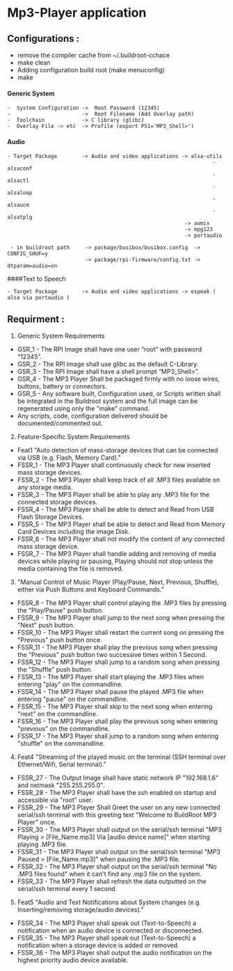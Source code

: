 # Mp3-Player application


## Configurations :
- remove the compiler cache from ~/.buildroot-cchace  
- make clean
- Adding configuration build root (make menuconfig)
- make

#### Generic System
```
-  System Configuration ->  Root Password (12345)
-                       ->  Root Filename (Add Overlay path)
-  Toolchain            -> C library (glibc)
-  Overlay File -> etc  -> Profile (export PS1='MP3_Shell>')
```
#### Audio
```
- Target Package        -> Audio and video applications -> alsa-utils    
                                                                  - alsaconf                                                  
                                                                  - alsactl                                                     
                                                                  - alsaloop                                                    
                                                                  - alsaucm                                                    
                                                                  - alsatplg 
                                                         -> aumix 
                                                         -> mpg123
                                                         -> portaudio 
   
 - in buildroot path     -> package/busibox/busibox.config  -> CONFIG_SHUF=y  
                         -> package/rpi-firmware/config.txt -> dtparam=audio=on
```
####Text to Speech
```
- Target Package        -> Audio and video applications -> espeak ( alsa via portaudio )
```


## Requirment :
1. Generic System Requirements
  * GSR_1 - The RPI Image shall have one user “root” with password “12345”.
  * GSR_2 - The RPI Image shall use glibc as the default C-Library.
  * GSR_3 - The RPI Image shall have a shell prompt “MP3_Shell>”.
  * GSR_4 - The MP3 Player Shall be packaged firmly with no loose wires, buttons, battery or connectors.
  * GSR_5 - Any software built, Configuration used, or Scripts written shall be integrated in the
             Buildroot system and the full image can be regenerated using only the "make" command.
  * Any scripts, code, configuration delivered should be documented/commented out.
2. Feature-Specific System Requirements
  * Feat1 "Auto detection of mass-storage devices that can be connected via USB (e.g. Flash, Memory Card)."
  * FSSR_1 - The MP3 Player shall continuously check for new inserted mass storage devices.
  * FSSR_2 - The MP3 Player shall keep track of all .MP3 files available on any storage media.
  * FSSR_3 - The MP3 Player shall be able to play any .MP3 file for the connected storage devices.
  * FSSR_4 - The MP3 Player shall be able to detect and Read from USB Flash Storage Devices.
  * FSSR_5 - The MP3 Player shall be able to detect and Read from Memory Card Devices including
                the image Disk.
  * FSSR_6 - The MP3 Player shall not modify the content of any connected mass storage device.
  * FSSR_7 - The MP3 Player shall handle adding and removing of media devices while playing or
            pausing, Playing should not stop unless the media containing the file is removed.
3. "Manual Control of Music Player (Play/Pause, Next, Previous, Shuffle), either via Push Buttons and Keyboard Commands."
  * FSSR_8 - The MP3 Player shall control playing the .MP3 files by pressing the "Play/Pause" push button.  
  * FSSR_9 - The MP3 Player shall jump to the next song when pressing the "Next" push button.
  * FSSR_10 - The MP3 Player shall restart the current song on pressing the "Previous" push button once.
  * FSSR_11 - The MP3 Player shall play the previous song when pressing the "Previous" push button two
            successive times within 1 Second.
  * FSSR_12 - The MP3 Player shall jump to a random song when pressing the "Shuffle" push button.
  * FSSR_13 - The MP3 Player shall start playing the .MP3 files when entering "play" on the commandline.
  * FSSR_14 - The MP3 Player shall pause the played .MP3 file when entering "pause" on the commandline.
  * FSSR_15 - The MP3 Player shall skip to the next song when entering "next" on the commandline.
  * FSSR_16 - The MP3 Player shall play the previous song when entering "previous" on the commandline.
  * FSSR_17 - The MP3 Player shall jump to a random song when entering "shuffle" on the commandline.
4. Feat4 "Streaming of the played music on the terminal (SSH terminal over Ethernet/Wifi, Serial terminal)."
  * FSSR_27 - The Output Image shall have static network IP "192.168.1.6" and netmask "255.255.255.0".
  * FSSR_28 - The MP3 Player shall have the ssh enabled on startup and accessible via "root" user.
  * FSSR_29 - The MP3 Player Shall Greet the user on any new connected serial/ssh terminal with this 
            greeting text "Welcome to BuildRoot MP3 Player" once.
  * FSSR_30 - The MP3 Player shall output on the serial/ssh terminal 
            "MP3 Playing > [File_Name.mp3] Via [audio device name]" when starting playing .MP3 file.
  * FSSR_31 - The MP3 Player shall output on the serial/ssh terminal "MP3 Paused > [File_Name.mp3]" when 
            pausing the .MP3 file.
  * FSSR_32 - The MP3 Player shall output on the serial/ssh terminal "No .MP3 files found" when it can't find 
            any .mp3 file on the system.
  * FSSR_33 - The MP3 Player shall refresh the data outputted on the serial/ssh terminal every 1 second.
        
5. Feat5 "Audio and Text Notifications about System changes (e.g. Inserting/removing storage/audio devices)."
  * FSSR_34 - The MP3 Player shall speak out (Text-to-Speech) a notification when an audio device is connected 
            or disconnected.
  * FSSR_35 - The MP3 Player shall speak out (Text-to-Speech) a notification when a storage device is added 
            or removed.
  * FSSR_36 - The MP3 Player shall output the audio notification on the highest priority audio device available.

    


   
   



